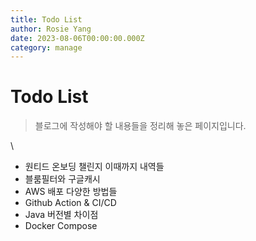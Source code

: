 ```yaml
---
title: Todo List
author: Rosie Yang
date: 2023-08-06T00:00:00.000Z
category: manage
---
```


# Todo List

> 블로그에 작성해야 할 내용들을 정리해 놓은 페이지입니다.

\


* 원티드 온보딩 챌린지 이때까지 내역들
* 블룸필터와 구글캐시
* AWS 배포 다양한 방법들
* Github Action & CI/CD
* Java 버전별 차이점
* Docker Compose
